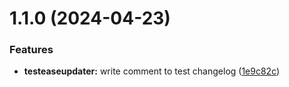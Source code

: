 # 1.1.0 (2024-04-23)


### Features

* **testeaseupdater:** write comment to test changelog ([1e9c82c](https://github.ncsu.edu/engr-csc-sdc/2024SpringTeam31-Hitachi-2.git/commit/1e9c82cd37cbc9e2357cc0267afd37930feed844))



